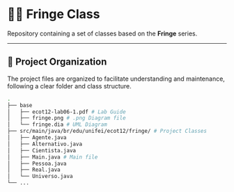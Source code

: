 ﻿# 🧑‍🔬 Fringe Class

Repository containing a set of classes based on the **Fringe** series.

---

## 📂 Project Organization

The project files are organized to facilitate understanding and maintenance, following a clear folder and class structure.

```bash
.
├── base
│   ├── ecot12-lab06-1.pdf # Lab Guide
│   ├── fringe.png # .png Diagram file
│   └── fringe.dia # UML Diagram
├── src/main/java/br/edu/unifei/ecot12/fringe/ # Project Classes
│   ├── Agente.java
│   ├── Alternativo.java
│   ├── Cientista.java
│   ├── Main.java # Main file
│   ├── Pessoa.java
│   ├── Real.java
│   └── Universo.java
└── ...

```
